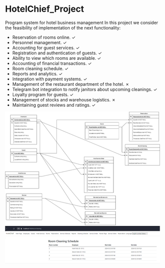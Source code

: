# HotelChief_Project
 Program system for hotel business management
In this project we consider the feasibility of implementation of the next functionality:

- Reservation of rooms online.  ✓
- Personnel management.  ✓
- Accounting for guest services.  ✓
- Registration and authentication of guests.  ✓
- Ability to view which rooms are available.  ✓
- Accounting of financial transactions.  ✓
- Room cleaning schedule.  ✓
- Reports and analytics.  ✓
- Integration with payment systems.  ✓
- Management of the restaurant department of the hotel.  ✗
- Telegram bot integration to notify janitors about upcoming cleanings.  ✓
- Loyalty program for guests.  ✓
- Management of stocks and warehouse logistics.  ✗
- Maintaining guest reviews and ratings.  ✓

![Screenshot](hotelchiefdb.png)
![image](screenshots/CleaningSchedule.png)
